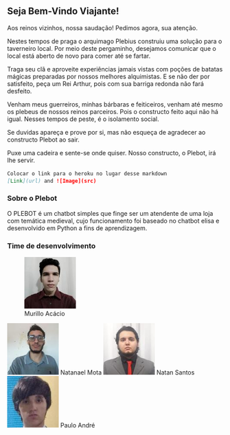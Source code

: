 ## Seja Bem-Vindo Viajante!

Aos reinos vizinhos, nossa saudação! Pedimos agora, sua atenção.

Nestes tempos de praga o arquimago Plebius construiu uma solução para o taverneiro local.
Por meio deste pergaminho, desejamos comunicar que o local está aberto de novo para comer até se fartar.

Traga seu clã e aproveite experiências jamais vistas com poções de batatas mágicas preparadas por nossos melhores alquimistas.
E se não der por satisfeito, peça um Rei Arthur, pois com sua barriga redonda não fará desfeito.

Venham meus guerreiros, minhas bárbaras e feiticeiros, venham até mesmo os plebeus de nossos reinos parceiros. 
Pois o constructo feito aqui não há igual. Nesses tempos de peste, é o isolamento social.

Se duvidas apareça e prove por si, mas não esqueça de agradecer ao constructo Plebot ao sair.

Puxe uma cadeira e sente-se onde quiser. Nosso constructo, o Plebot, irá lhe servir.

```markdown
Colocar o link para o heroku no lugar desse markdown
[Link](url) and ![Image](src)
```

### Sobre o Plebot

O PLEBOT é um chatbot simples que finge ser um atendente de uma loja com temática medieval, cujo funcionamento foi baseado no chatbot elisa e desenvolvido em Python a fins de aprendizagem.


### Time de desenvolvimento

<figure>
  <div class="round-container">
    <img src="https://github.com/NatanSIsantos/Plebot/blob/gh-pages/imgs/mr.jfif">
  </div>
  <figcaption>
    Murillo Acácio
  </figcaption>
</figure>

<img src = "https://github.com/NatanSIsantos/Plebot/blob/gh-pages/imgs/nl.jfif">
Natanael Mota</img>
<img src = "https://github.com/NatanSIsantos/Plebot/blob/gh-pages/imgs/nt.jfif">
Natan Santos</img>
<img src = "https://github.com/NatanSIsantos/Plebot/blob/gh-pages/imgs/pl.jfif">
Paulo André</img>
